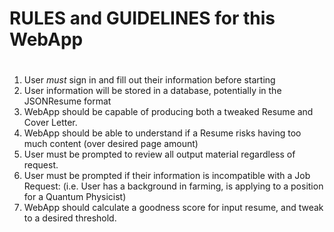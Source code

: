 # RULES and GUIDELINES for this WebApp

#

1. User *must* sign in and fill out their information before starting
2. User information will be stored in a database, potentially in the JSONResume format
3. WebApp should be capable of producing both a tweaked Resume and Cover Letter.
4. WebApp should be able to understand if a Resume risks having too much content (over desired page amount)
5. User must be prompted to review all output material regardless of request.
6. User must be prompted if their information is incompatible with a Job Request:
    (i.e. User has a background in farming, is applying to a position for a Quantum Physicist)
7. WebApp should calculate a goodness score for input resume, and tweak to a desired threshold.